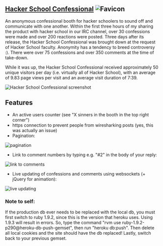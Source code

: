 ## [Hacker School Confessional](http://i.imgur.com/yVqvE.gif) ![Favicon](http://i.imgur.com/bsdXq.png "favicon")

An anonymous confessional booth for hacker schoolers to sound off and communicate with one another. Within the first three hours of my sharing the product with hacker school in our IRC channel, over 30 confessions were made and over 200 reactions were posted. Three days after its release, the Hacker School Confessional was brought down at the request of Hacker School faculty. Anonymity has a tendency to breed controversy :). There were over 75 confessions and over 350 comments at the time of take-down.

While it was up, the Hacker School Confessional received approximately 50 unique visitors per day (i.e. virtually all of Hacker School), with an average of 9.83 page views per visit and an average visit duration of 7:39.

![Hacker School Confessional screenshot](http://i.imgur.com/e6OBE.gif "gone forever")

## Features
* An active users counter (see "X sinners in the booth in the top right corner")
* https connection to prevent people from wiresharking posts (yes, this was actually an issue)
* Pagination: 

![pagination](http://i.imgur.com/Pzi0z.png "7 pages wow!")

* Link to comment numbers by typing e.g. "#2" in the body of your reply:

![link to comments](http://i.imgur.com/sceMm.png "so fancy.")

* Live updating of confessions and comments using websockets (+ jQuery for animation):

![live updating](http://i.imgur.com/6x3EE.gif "cool stuff.")


### Note to self:
If the production db ever needs to be replaced with the local db, you must first switch to ruby 1.9.2, since this is the version that heroku uses. Using 1.9.3 will result in errors. So, type the command "rvm use ruby-1.9.2-p290@heroku-db-push-gemset", then run "heroku db:push". Then delete all local cookies and the site should have the db replaced! Lastly, switch back to your previous gemset.
